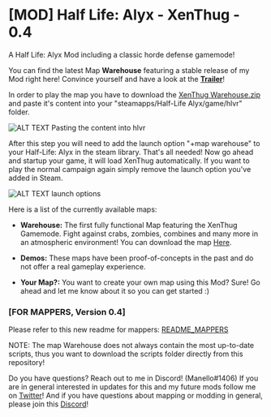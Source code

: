 # [MOD] Half Life: Alyx - XenThug - 0.4
A Half Life: Alyx Mod including a classic horde defense gamemode!

You can find the latest Map **Warehouse** featuring a stable release of my Mod right here! Convince yourself and have a look at the **[Trailer](https://www.youtube.com/watch?v=bSvwAgw45H0)**!

In order to play the map you have to download the [XenThug Warehouse.zip](https://github.com/Manello/hla_mod_XenThug/releases/download/warehouse033/XenThug-Warehouse-V1.2.zip) and paste it's content into your "steamapps/Half-Life Alyx/game/hlvr" folder. 

![ALT TEXT Pasting the content into hlvr](http://cvreleague.eu/wp-content/uploads/2020/04/HowToInstall.png)

After this step you will need to add the launch option "+map warehouse" to your Half-Life: Alyx in the steam library. That's all needed! Now go ahead and startup your game, it will load XenThug automatically.
If you want to play the normal campaign again simply remove the launch option you've added in Steam.

![ALT TEXT launch options](http://cvreleague.eu/wp-content/uploads/2020/04/HowToParam.png)

Here is a list of the currently available maps:

- **Warehouse:** The first fully functional Map featuring the XenThug Gamemode. Fight against crabs, zombies, combines and many more in an atmospheric environment! You can download the map [Here](https://github.com/Manello/hla_mod_XenThug/releases/download/WarehouseV1/XenThug-Warehouse-V1.zip).

- **Demos:** These maps have been proof-of-concepts in the past and do not offer a real gameplay experience.

- **Your Map?:** You want to create your own map using this Mod? Sure! Go ahead and let me know about it so you can get started :)

### [FOR MAPPERS, Version 0.4]
Please refer to this new readme for mappers: [README_MAPPERS](https://github.com/Manello/hla_mod_XenThug/blob/master/README_MAPPERS.md)

NOTE: The map Warehouse does not always contain the most up-to-date scripts, thus you want to download the scripts folder directly from this repository!

Do you have questions? Reach out to me in Discord! (Manello#1406)
If you are in general interested in updates for this and my future mods follow me on [Twitter](https://twitter.com/manellomb/)!
And if you have questions about mapping or modding in general, please join this [Discord](https://discord.gg/Yt86zaG)!
